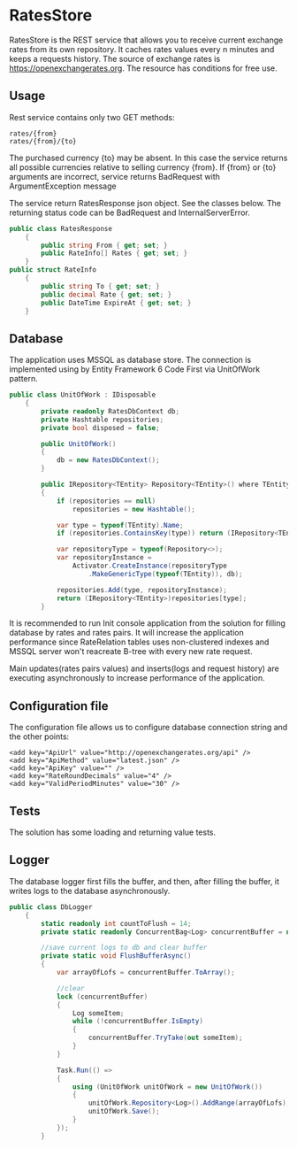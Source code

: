 # RatesStore

RatesStore is the REST service that allows you to receive current exchange rates from its own repository.
It caches rates values every n minutes and keeps a requests history.
The source of exchange rates is https://openexchangerates.org. The resource has conditions for free use.


## Usage
Rest service contains only two GET methods:
```
rates/{from}
rates/{from}/{to}
```

The purchased currency {to} may be absent. In this case the service returns all possible currencies
relative to selling currency {from}.
If {from} or {to} arguments are incorrect, service returns BadRequest with ArgumentException message

The service return RatesResponse json object. See the classes below.
The returning status code can be BadRequest and InternalServerError.

```C#
public class RatesResponse
    {
        public string From { get; set; }
        public RateInfo[] Rates { get; set; }
    }
public struct RateInfo
    {
        public string To { get; set; }
        public decimal Rate { get; set; }
        public DateTime ExpireAt { get; set; }
    }
```


## Database
The application uses MSSQL as database store. The connection is implemented using by Entity Framework 6 Code First via UnitOfWork pattern.
```C#
public class UnitOfWork : IDisposable
    {
        private readonly RatesDbContext db;
        private Hashtable repositories;
        private bool disposed = false;

        public UnitOfWork()
        {
            db = new RatesDbContext();
        }

        public IRepository<TEntity> Repository<TEntity>() where TEntity : BaseEntity
        {
            if (repositories == null)
                repositories = new Hashtable();

            var type = typeof(TEntity).Name;
            if (repositories.ContainsKey(type)) return (IRepository<TEntity>)repositories[type];

            var repositoryType = typeof(Repository<>);
            var repositoryInstance =
                Activator.CreateInstance(repositoryType
                    .MakeGenericType(typeof(TEntity)), db);

            repositories.Add(type, repositoryInstance);
            return (IRepository<TEntity>)repositories[type];
        }
```


It is recommended to run Init console application from the solution for filling database by rates and rates pairs. It will increase the application performance since RateRelation tables uses non-clustered indexes and MSSQL server won't reacreate B-tree with every new rate request. 

Main updates(rates pairs values) and inserts(logs and request history) are executing asynchronously to increase performance of the application.

## Configuration file
The configuration file allows us to configure database connection string and the other points:
```config
<add key="ApiUrl" value="http://openexchangerates.org/api" />
<add key="ApiMethod" value="latest.json" />
<add key="ApiKey" value="" />
<add key="RateRoundDecimals" value="4" />
<add key="ValidPeriodMinutes" value="30" />
```

## Tests
The solution has some loading and returning value tests.

## Logger
The database logger first fills the buffer, and then, after filling the buffer, it writes logs to the database asynchronously. 

```C#
public class DbLogger
    {
        static readonly int countToFlush = 14;
        private static readonly ConcurrentBag<Log> concurrentBuffer = new ConcurrentBag<Log>();

        //save current logs to db and clear buffer
        private static void FlushBufferAsync()
        {
            var arrayOfLofs = concurrentBuffer.ToArray();

            //clear
            lock (concurrentBuffer)
            {
                Log someItem;
                while (!concurrentBuffer.IsEmpty)
                {
                    concurrentBuffer.TryTake(out someItem);
                }
            }

            Task.Run(() =>
            {
                using (UnitOfWork unitOfWork = new UnitOfWork())
                {
                    unitOfWork.Repository<Log>().AddRange(arrayOfLofs);
                    unitOfWork.Save();
                }
            });
        }
